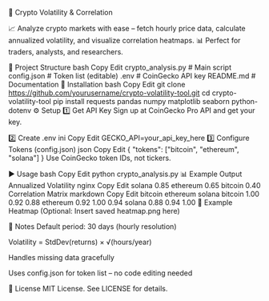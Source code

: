 🚀 Crypto Volatility & Correlation



📈 Analyze crypto markets with ease – fetch hourly price data, calculate annualized volatility, and visualize correlation heatmaps.
📊 Perfect for traders, analysts, and researchers.

📂 Project Structure
bash
Copy
Edit
crypto_analysis.py   # Main script
config.json          # Token list (editable)
.env                 # CoinGecko API key
README.md            # Documentation
🔧 Installation
bash
Copy
Edit
git clone https://github.com/yourusername/crypto-volatility-tool.git
cd crypto-volatility-tool
pip install requests pandas numpy matplotlib seaborn python-dotenv
⚙️ Setup
1️⃣ Get API Key
Sign up at CoinGecko Pro API and get your key.

2️⃣ Create .env
ini
Copy
Edit
GECKO_API=your_api_key_here
3️⃣ Configure Tokens (config.json)
json
Copy
Edit
{
    "tokens": ["bitcoin", "ethereum", "solana"]
}
Use CoinGecko token IDs, not tickers.

▶️ Usage
bash
Copy
Edit
python crypto_analysis.py
📊 Example Output
Annualized Volatility
nginx
Copy
Edit
solana     0.85
ethereum   0.65
bitcoin    0.40
Correlation Matrix
markdown
Copy
Edit
          bitcoin  ethereum  solana
bitcoin     1.00     0.92     0.88
ethereum    0.92     1.00     0.94
solana      0.88     0.94     1.00
🎨 Example Heatmap
(Optional: Insert saved heatmap.png here)

📝 Notes
Default period: 30 days (hourly resolution)

Volatility = StdDev(returns) × √(hours/year)

Handles missing data gracefully

Uses config.json for token list – no code editing needed

📜 License
MIT License. See LICENSE for details.